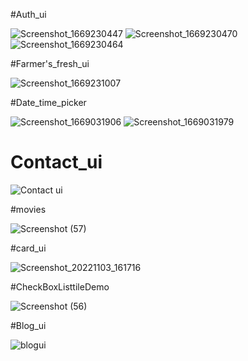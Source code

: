 #Auth_ui

![Screenshot_1669230447](https://user-images.githubusercontent.com/19486593/203630318-9aa271bb-f18d-4d85-8866-8b3d63ff5601.png)
![Screenshot_1669230470](https://user-images.githubusercontent.com/19486593/203630382-4731362c-4f3e-4988-8f81-fc8185edf84d.png)
![Screenshot_1669230464](https://user-images.githubusercontent.com/19486593/203630464-e93152e7-75a7-4cc4-8038-f747c2e1a472.png)

#Farmer's_fresh_ui

![Screenshot_1669231007](https://user-images.githubusercontent.com/19486593/203630645-f3ea669d-1cee-4578-a6c1-715ed1b44619.png)

#Date_time_picker

![Screenshot_1669031906](https://user-images.githubusercontent.com/19486593/203630825-7a0865a0-3555-4652-a1eb-e40bf185ca74.png)
![Screenshot_1669031979](https://user-images.githubusercontent.com/19486593/203630869-5a24a52d-afd7-4288-93f3-ed49efdf29fa.png)

# Contact_ui


![Contact ui](https://user-images.githubusercontent.com/19486593/198878912-c3ea0dd6-0957-4217-8334-7da5b91fc8c9.png)

#movies

![Screenshot (57)](https://user-images.githubusercontent.com/19486593/201029761-38acb9fb-ec5a-45f9-a07e-68bf95dc9a42.png)

#card_ui


![Screenshot_20221103_161716](https://user-images.githubusercontent.com/19486593/199702594-ed8a0d30-21d7-49f9-8fa8-aa27608cc27e.png)

#CheckBoxListtileDemo

![Screenshot (56)](https://user-images.githubusercontent.com/19486593/200836536-2a6fad7b-9219-4ab7-87aa-1ffa130f9b5f.png)

#Blog_ui

![blogui](https://user-images.githubusercontent.com/19486593/202638043-82e7823b-387d-42d8-b94e-cebd29fa7085.png)

